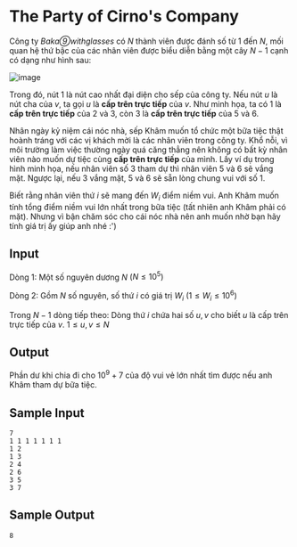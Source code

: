 
# The Party of Cirno's Company

Công ty *Baka⑨withglasses* có $N$ thành viên được đánh số từ $1$ đến $N$, mối quan hệ thứ bậc của các nhân viên được biểu diễn bằng một cây $N - 1$ cạnh có dạng như hình sau:

![image](https://user-images.githubusercontent.com/58514512/196033839-644284d1-56ab-4c7f-aca1-dbe7b142d6a3.png)

Trong đó, nút 1 là nút cao nhất đại diện cho sếp của công ty. Nếu nút $u$ là nút cha của $v$, ta gọi $u$ là **cấp trên trực tiếp** của $v$. Như minh họa, ta có 1 là **cấp trên trực tiếp** của 2 và 3, còn 3 là **cấp trên trực tiếp** của 5 và 6.

Nhân ngày kỷ niệm cái nóc nhà, sếp Khâm muốn tổ chức một bữa tiệc thật hoành tráng với các vị khách mời là các nhân viên trong công ty. Khổ nỗi, vì môi trường làm việc thường ngày quá căng thẳng nên không có bất kỳ nhân viên nào muốn dự tiệc cùng **cấp trên trực tiếp** của mình. Lấy ví dụ trong hình minh họa, nếu nhân viên số 3 tham dự thì nhân viên 5 và 6 sẽ vắng mặt. Ngược lại, nếu 3 vắng mặt, 5 và 6 sẽ sẵn lòng chung vui với số 1.

Biết rằng nhân viên thứ $i$ sẽ mang đến $W_{i}$ điểm niềm vui. Anh Khâm muốn tính tổng điểm niềm vui lớn nhất trong bữa tiệc (tất nhiên anh Khâm phải có mặt). Nhưng vì bận chăm sóc cho cái nóc nhà nên anh muốn nhờ bạn hãy tính giá trị ấy giúp anh nhé :')

## Input

Dòng 1: Một số nguyên dương $N$ $(N \leq 10^5)$

Dòng 2: Gồm $N$ số nguyên, số thứ $i$ có giá trị $W_{i}$ $(1 \leq W_{i} \leq 10^6)$

Trong $N - 1$ dòng tiếp theo: Dòng thứ $i$ chứa hai số $u, v$ cho biết $u$ là cấp trên trực tiếp của $v$. $1 \leq u, v \leq N$

## Output

Phần dư khi chia đi cho $10^9 + 7$ của độ vui vẻ lớn nhất tìm được nếu anh Khâm tham dự bữa tiệc.

## Sample Input

```
7
1 1 1 1 1 1 1
1 2
1 3
2 4
2 6
3 5
3 7
```

## Sample Output

```
8
```
